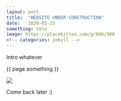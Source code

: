 ```yaml
---
layout: post
title:  "WEBSITE UNDER CONSTRUCTION"
date:   2020-05-25
something: toto
image: https://placekitten.com/g/800/300
<!-- categories: jekyll -->
---
```


<p>Intro whatever</p>
<p>{{ page.something }}</p>
<!-- <img src="https://placekitten.com/g/200/300"><br/> -->
<p><img src="{{ page.image }}"></p>
<p>Come back later :)</p>